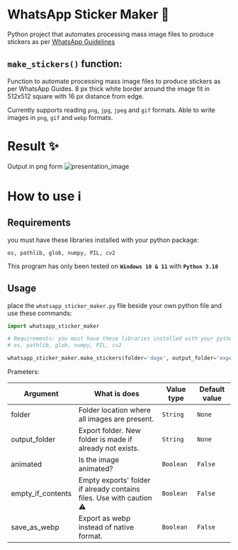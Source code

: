 # WhatsApp Sticker Maker 🦩


Python project that automates processing mass image files to produce stickers as per [WhatsApp Guidelines](https://faq.whatsapp.com/general/how-to-create-stickers-for-whatsapp/)


## `make_stickers()` function:

Function to automate processing mass image files to produce stickers as per WhatsApp Guides.
8 px thick white border around the image fit in 512x512 square with 16 px distance from edge.

Currently supports reading `png`, `jpg`, `jpeg` and `gif` formats.
Able to write images in `png`, `gif` and `webp` formats.


# Result ✨

Output in png form
![presentation_image](https://user-images.githubusercontent.com/86649457/147594726-66c99a45-fbe4-48e6-865a-d321d8283bc3.jpg)


# How to use ℹ️

## Requirements

you must have these libraries installed with your python package:

`os, pathlib, glob, numpy, PIL, cv2`

This program has only been tested on **`Windows 10 & 11`** with **`Python 3.10`**

## Usage
place the `whatsapp_sticker_maker.py` file beside your own python file and use these commands:

```Python
import whatsapp_sticker_maker

# Requirements: you must have these libraries installed with your python package
# os, pathlib, glob, numpy, PIL, cv2

whatsapp_sticker_maker.make_stickers(folder='doge', output_folder='exports', empty_if_contents=True, animated=False)
```

Prameters:

Argument | What is does | Value type | Default value
--- | --- | --- | ---
folder | Folder location where all images are present. | `String` | `None`
output_folder | Export folder. New folder is made if already not exists. | `String` | `None`
animated | Is the image animated? | `Boolean` | `False`
empty_if_contents | Empty exports' folder if already contains files. Use with caution ⚠️ | `Boolean` | `False`
save_as_webp | Export as webp instead of native format. | `Boolean` | `False`
